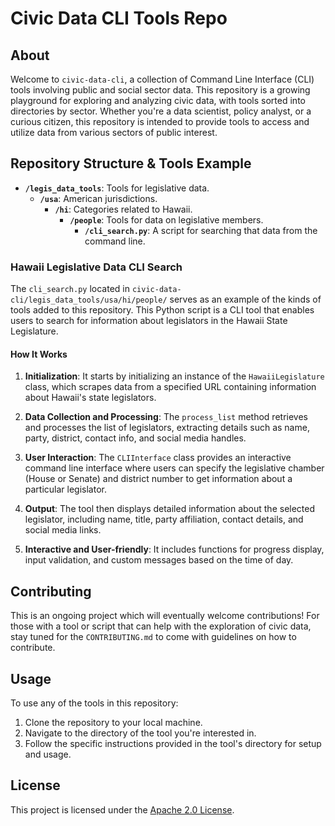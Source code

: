 # Civic Data CLI Tools Repo

## About

Welcome to `civic-data-cli`, a collection of Command Line Interface (CLI) tools involving public and social sector data. This repository is a growing playground for exploring and analyzing civic data, with tools sorted into directories by sector. Whether you're a data scientist, policy analyst, or a curious citizen, this repository is intended to provide tools to access and utilize data from various sectors of public interest.

## Repository Structure & Tools Example

- **`/legis_data_tools`**: Tools for legislative data.
  - **`/usa`**: American jurisdictions.
    - **`/hi`**: Categories related to Hawaii.
      - **`/people`**: Tools for data on legislative members.
        - **`/cli_search.py`**: A script for searching that data from the command line.

### Hawaii Legislative Data CLI Search

The `cli_search.py` located in `civic-data-cli/legis_data_tools/usa/hi/people/` serves as an example of the kinds of tools added to this repository. This Python script is a CLI tool that enables users to search for information about legislators in the Hawaii State Legislature.

#### How It Works

1. **Initialization**: It starts by initializing an instance of the `HawaiiLegislature` class, which scrapes data from a specified URL containing information about Hawaii's state legislators.

2. **Data Collection and Processing**: The `process_list` method retrieves and processes the list of legislators, extracting details such as name, party, district, contact info, and social media handles.

3. **User Interaction**: The `CLIInterface` class provides an interactive command line interface where users can specify the legislative chamber (House or Senate) and district number to get information about a particular legislator.

4. **Output**: The tool then displays detailed information about the selected legislator, including name, title, party affiliation, contact details, and social media links.

5. **Interactive and User-friendly**: It includes functions for progress display, input validation, and custom messages based on the time of day.

## Contributing

This is an ongoing project which will eventually welcome contributions! For those with a tool or script that can help with the exploration of civic data, stay tuned for the `CONTRIBUTING.md` to come with guidelines on how to contribute.

## Usage

To use any of the tools in this repository:
1. Clone the repository to your local machine.
2. Navigate to the directory of the tool you're interested in.
3. Follow the specific instructions provided in the tool's directory for setup and usage.

## License

This project is licensed under the [Apache 2.0 License](LICENSE).
